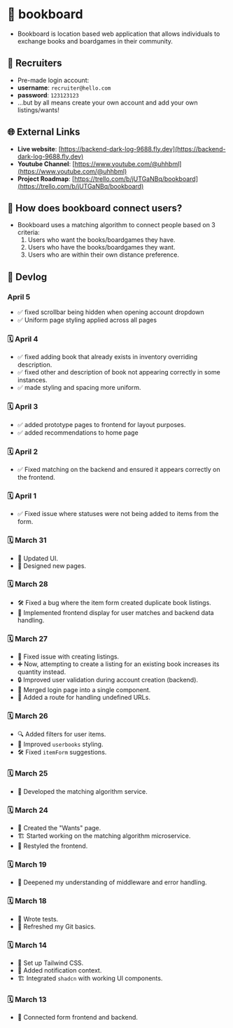 # 📖 bookboard

- Bookboard is location based web application that allows individuals to exchange books and boardgames in their community.

## 🤝 Recruiters

- Pre-made login account:
- **username**: `recruiter@hello.com`
- **password**: `123123123`
- ...but by all means create your own account and add your own listings/wants!

## 🌐 External Links

- **Live website**: [https://backend-dark-log-9688.fly.dev](https://backend-dark-log-9688.fly.dev)
- **Youtube Channel**: [https://www.youtube.com/@uhhbml](https://www.youtube.com/@uhhbml)
- **Project Roadmap**: [https://trello.com/b/jUTGaNBq/bookboard](https://trello.com/b/jUTGaNBq/bookboard)

## 🤔 How does bookboard connect users?

- Bookboard uses a matching algorithm to connect people based on 3 criteria:
  1. Users who want the books/boardgames they have.
  2. Users who have the books/boardgames they want.
  3. Users who are within their own distance preference.

## 📜 Devlog

### April 5

- ✅ fixed scrollbar being hidden when opening account dropdown
- ✅ Uniform page styling applied across all pages

### 🗓️ April 4

- ✅ fixed adding book that already exists in inventory overriding description.
- ✅ fixed other and description of book not appearing correctly in some instances.
- ✅ made styling and spacing more uniform.

### 🗓️ April 3

- ✅ added prototype pages to frontend for layout purposes.
- ✅ added recommendations to home page

### 🗓️ April 2

- ✅ Fixed matching on the backend and ensured it appears correctly on the frontend.

### 🗓️ April 1

- ✅ Fixed issue where statuses were not being added to items from the form.

### 🗓️ March 31

- 🎨 Updated UI.
- 📝 Designed new pages.

### 🗓️ March 28

- 🛠️ Fixed a bug where the item form created duplicate book listings.
- 🔄 Implemented frontend display for user matches and backend data handling.

### 🗓️ March 27

- 📌 Fixed issue with creating listings.
- ➕ Now, attempting to create a listing for an existing book increases its quantity instead.
- 🔒 Improved user validation during account creation (backend).
- 🔄 Merged login page into a single component.
- 🚀 Added a route for handling undefined URLs.

### 🗓️ March 26

- 🔍 Added filters for user items.
- 🎨 Improved `userbooks` styling.
- 🛠️ Fixed `itemForm` suggestions.

### 🗓️ March 25

- 🧩 Developed the matching algorithm service.

### 🗓️ March 24

- 📖 Created the "Wants" page.
- 🏗️ Started working on the matching algorithm microservice.
- 🎨 Restyled the frontend.

### 🗓️ March 19

- 🧠 Deepened my understanding of middleware and error handling.

### 🗓️ March 18

- 🧪 Wrote tests.
- 🔄 Refreshed my Git basics.

### 🗓️ March 14

- 🎨 Set up Tailwind CSS.
- 🔔 Added notification context.
- 🏗️ Integrated `shadcn` with working UI components.

### 🗓️ March 13

- 🔗 Connected form frontend and backend.
